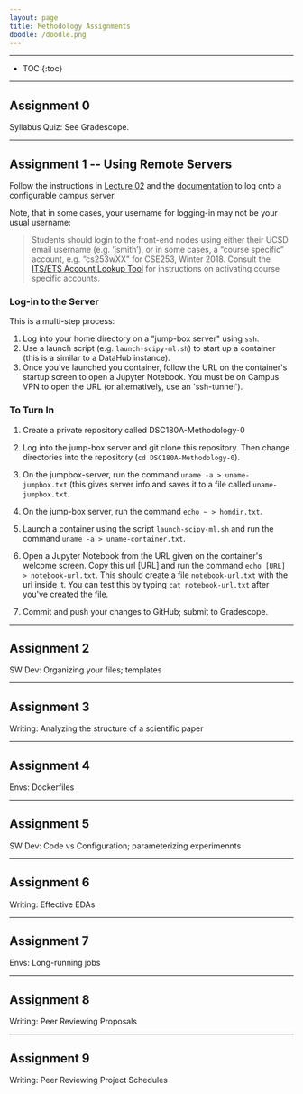 ```yaml
---
layout: page
title: Methodology Assignments
doodle: /doodle.png
---
```


---
* TOC
{:toc}

---

## Assignment 0

Syllabus Quiz: See Gradescope.

---

## Assignment 1 -- Using Remote Servers

Follow the instructions in [Lecture
02](/resources/lecture-notes/Lecture02_Servers.pdf)
and the [documentation](/resources/computing/) to log onto a
configurable campus server.

Note, that in some cases, your username for logging-in may not be your
usual username:

> Students should login to the front-end nodes using either their UCSD
email username (e.g. ‘jsmith’), or in some cases, a “course specific”
account, e.g. “cs253wXX" for CSE253, Winter 2018. Consult the [ITS/ETS
Account Lookup
Tool](https://www.google.com/url?q=https://sdacs.ucsd.edu/~icc/index.php&sa=D&ust=1579049815630000)
for instructions on activating course specific accounts.

### Log-in to the Server

This is a multi-step process:
1. Log into your home directory on a "jump-box server" using `ssh`.
2. Use a launch script (e.g. `launch-scipy-ml.sh`) to start up a
   container (this is a similar to a DataHub instance).
3. Once you've launched you container, follow the URL on the
   container's startup screen to open a Jupyter Notebook. You must be
   on Campus VPN to open the URL (or alternatively, use an 'ssh-tunnel').
   
### To Turn In

1. Create a private repository called DSC180A-Methodology-0

2. Log into the jump-box server and git clone this repository. Then
   change directories into the repository (`cd DSC180A-Methodology-0`).

3. On the jumpbox-server, run the command `uname -a >
   uname-jumpbox.txt` (this gives server info and saves it to a file
   called `uname-jumpbox.txt`.
   
4. On the jump-box server, run the command `echo ~ > homdir.txt`.

5. Launch a container using the script `launch-scipy-ml.sh` and run
   the command `uname -a > uname-container.txt`.

6. Open a Jupyter Notebook from the URL given on the container's
   welcome screen. Copy this url [URL] and run the command `echo
   [URL] > notebook-url.txt`. This should create a file
   `notebook-url.txt` with the url inside it. You can test this by
   typing `cat notebook-url.txt` after you've created the file.
   
7. Commit and push your changes to GitHub; submit to Gradescope.
   

---

## Assignment 2

SW Dev: Organizing your files; templates

---

## Assignment 3

Writing: Analyzing the structure of a scientific paper

---

## Assignment 4

Envs: Dockerfiles

---

## Assignment 5

SW Dev: Code vs Configuration; parameterizing experimennts

---

## Assignment 6

Writing: Effective EDAs

---

## Assignment 7

Envs: Long-running jobs

---

## Assignment 8

Writing: Peer Reviewing Proposals

---

## Assignment 9

Writing: Peer Reviewing Project Schedules


